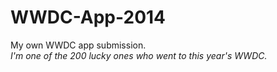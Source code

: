 WWDC-App-2014
=============

My own WWDC app submission.<br />
*I'm one of the 200 lucky ones who went to this year's WWDC.*

